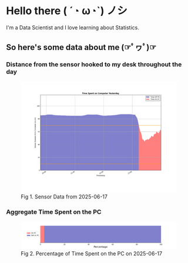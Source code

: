 
# Hello there ( ´◔ ω◔`) ノシ

I'm a Data Scientist and I love learning about Statistics.

## So here's some data about me (☞ﾟヮﾟ)☞


### Distance from the sensor hooked to my desk throughout the day
<figure>
  <picture>
    <source media="(prefers-color-scheme: dark)" srcset="Pi/readme/graphs/lineplot/dark-plot-2025-06-17.png">
    <source media="(prefers-color-scheme: light)" srcset="Pi/readme/graphs/lineplot/light-plot-2025-06-17.png">
    <img alt="Shows a black logo in light color mode and a white one in dark color mode." src="Pi/readme/graphs/lineplot/light-plot-2025-06-17.png">
  </picture>
  <figcaption>Fig 1. Sensor Data from 2025-06-17</figcaption>
</figure>



### Aggregate Time Spent on the PC
<figure>
  <picture>
    <source media="(prefers-color-scheme: dark)" srcset="Pi/readme/graphs/barplot/dark-plot-2025-06-17.png">
    <source media="(prefers-color-scheme: light)" srcset="Pi/readme/graphs/barplot/light-plot-2025-06-17.png">
    <img alt="Shows a black logo in light color mode and a white one in dark color mode." src="Pi/readme/graphs/barplot/light-plot-2025-06-17.png">
  </picture>
  <figcaption>Fig 2. Percentage of Time Spent on the PC on 2025-06-17</figcaption>
</figure>
